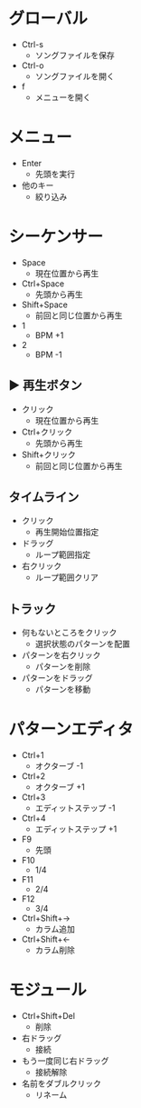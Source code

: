 # グローバル

- Ctrl-s
  - ソングファイルを保存
- Ctrl-o
  - ソングファイルを開く
- f
  - メニューを開く

# メニュー

- Enter
  - 先頭を実行
- 他のキー
  - 絞り込み

# シーケンサー

- Space
  - 現在位置から再生
- Ctrl+Space
  - 先頭から再生
- Shift+Space
  - 前回と同じ位置から再生
- 1
  - BPM +1
- 2
  - BPM -1

## ▶ 再生ボタン

- クリック
  - 現在位置から再生
- Ctrl+クリック
  - 先頭から再生
- Shift+クリック
  - 前回と同じ位置から再生

## タイムライン

- クリック
  - 再生開始位置指定
- ドラッグ
  - ループ範囲指定
- 右クリック
  - ループ範囲クリア

## トラック

- 何もないところをクリック
  - 選択状態のパターンを配置
- パターンを右クリック
  - パターンを削除
- パターンをドラッグ
  - パターンを移動

# パターンエディタ

- Ctrl+1
  - オクターブ -1
- Ctrl+2
  - オクターブ +1
- Ctrl+3
  - エディットステップ -1
- Ctrl+4
  - エディットステップ +1
- F9
  - 先頭
- F10
  - 1/4
- F11
  - 2/4
- F12
  - 3/4
- Ctrl+Shift+→
  - カラム追加
- Ctrl+Shift+←
  - カラム削除

# モジュール

- Ctrl+Shift+Del
  - 削除
- 右ドラッグ
  - 接続
- もう一度同じ右ドラッグ
  - 接続解除
- 名前をダブルクリック
  - リネーム
